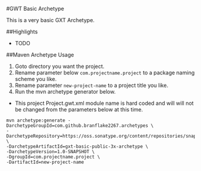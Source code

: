 #GWT Basic Archetype

This is a very basic GXT Archetype. 

##Highlights
* TODO

##Maven Archetype Usage

1. Goto directory you want the project.
2. Rename parameter below `com.projectname.project` to a package naming scheme you like.
3. Rename parameter `new-project-name` to a project title you like.
4. Run the mvn archetype generator below.

* This project Project.gwt.xml module name is hard coded and will will not be changed from the parameters below at this time.

```
mvn archetype:generate -DarchetypeGroupId=com.github.branflake2267.archetypes \
-DarchetypeRepository=https://oss.sonatype.org/content/repositories/snapshots \
-DarchetypeArtifactId=gxt-basic-public-3x-archetype \
-DarchetypeVersion=1.0-SNAPSHOT \
-DgroupId=com.projectname.project \
-DartifactId=new-project-name
```
